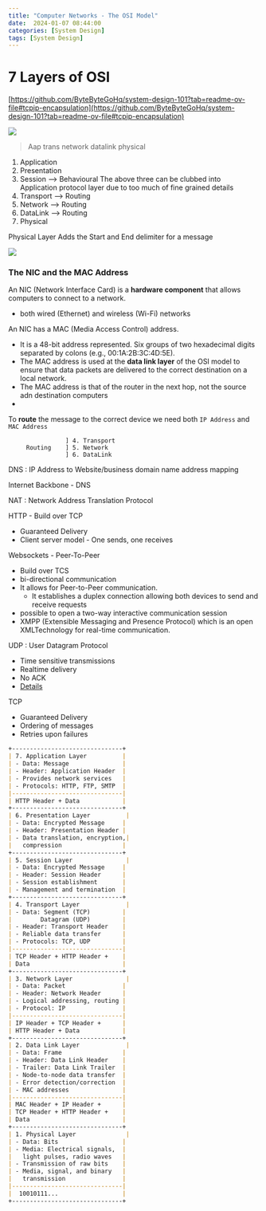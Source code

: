 ```yaml
---
title: "Computer Networks - The OSI Model"
date:  2024-01-07 08:44:00
categories: [System Design]
tags: [System Design]
---
```


# 7 Layers of OSI
[https://github.com/ByteByteGoHq/system-design-101?tab=readme-ov-file#tcpip-encapsulation](https://github.com/ByteByteGoHq/system-design-101?tab=readme-ov-file#tcpip-encapsulation)

![](https://www.youtube.com/watch?v=0y6FtKsg6J4)

> Aap trans network datalink physical
1. Application
2. Presentation
3. Session --> Behavioural
The above three can be clubbed into Application protocol layer due to too much of fine grained details
4. Transport --> Routing
5. Network --> Routing
6. DataLink --> Routing
7. Physical

Physical Layer Adds the Start and End delimiter for a message

![](https://www.escotal.com/Images/Network%20parts/osi.gif)


### The NIC and the MAC Address

An NIC (Network Interface Card) is a **hardware component** that allows computers to connect to a network. 
- both wired (Ethernet) and wireless (Wi-Fi) networks

An NIC has a MAC (Media Access Control) address. 
- It is a 48-bit address represented. Six groups of two hexadecimal digits separated by colons (e.g., 00:1A:2B:3C:4D:5E). 
- The MAC address is used at the **data link layer** of the OSI model to ensure that data packets are delivered to the correct destination on a local network.
- The MAC address is that of the router in the next hop, not the source adn destination computers
- 
To **route** the message to the correct device we need both `IP Address` and `MAC Address`

                    ] 4. Transport
         Routing    ] 5. Network
                    ] 6. DataLink

DNS : IP Address to Website/business domain name address mapping

Internet Backbone - DNS


NAT : Network Address Translation Protocol


HTTP - Build over TCP
- Guaranteed Delivery
- Client server model - One sends, one receives

Websockets - Peer-To-Peer
- Build over TCS
- bi-directional communication
- It allows for Peer-to-Peer communication. 
  - It establishes a duplex connection allowing both devices to send and receive requests
- possible to open a two-way interactive communication session
- XMPP (Extensible Messaging and Presence Protocol) which is an open XMLTechnology for real-time communication.

UDP : User Datagram Protocol
- Time sensitive transmissions
- Realtime delivery
- No ACK
- [Details](https://www.cloudflare.com/learning/ddos/glossary/user-datagram-protocol-udp/)


TCP 
- Guaranteed Delivery
- Ordering of messages
- Retries upon failures

```markdown
+-------------------------------+
| 7. Application Layer          |
| - Data: Message               |
| - Header: Application Header  |
| - Provides network services   |
| - Protocols: HTTP, FTP, SMTP  |
|-------------------------------|
| HTTP Header + Data            |
+-------------------------------+
| 6. Presentation Layer          |
| - Data: Encrypted Message     |
| - Header: Presentation Header |
| - Data translation, encryption,|
|   compression                 |
+-------------------------------+
| 5. Session Layer               |
| - Data: Encrypted Message     |
| - Header: Session Header      |
| - Session establishment       |
| - Management and termination  |
+-------------------------------+
| 4. Transport Layer             |
| - Data: Segment (TCP)         |
|        Datagram (UDP)         |
| - Header: Transport Header    |
| - Reliable data transfer      |
| - Protocols: TCP, UDP         |
|-------------------------------|
| TCP Header + HTTP Header +    |
| Data                          |
+-------------------------------+
| 3. Network Layer               |
| - Data: Packet                |
| - Header: Network Header      |
| - Logical addressing, routing |
| - Protocol: IP                |
|-------------------------------|
| IP Header + TCP Header +      |
| HTTP Header + Data            |
+-------------------------------+
| 2. Data Link Layer             |
| - Data: Frame                 |
| - Header: Data Link Header    |
| - Trailer: Data Link Trailer  |
| - Node-to-node data transfer  |
| - Error detection/correction  |
| - MAC addresses               |
|-------------------------------|
| MAC Header + IP Header +      |
| TCP Header + HTTP Header +    |
| Data                          |
+-------------------------------+
| 1. Physical Layer              |
| - Data: Bits                  |
| - Media: Electrical signals,  |
|   light pulses, radio waves   |
| - Transmission of raw bits    |
| - Media, signal, and binary   |
|   transmission                |
|-------------------------------|
|  10010111...                  |
+-------------------------------+
```